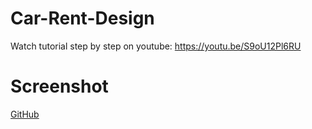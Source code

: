 # Car-Rent-Design
Watch tutorial step by step on youtube: https://youtu.be/S9oU12Pl6RU

# Screenshot 
[GitHub](https://github.com/mahmoudhamwi/Car-Rent-Design/blob/main/CarRent/Car%20rent.png)
